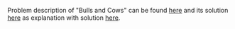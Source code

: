 Problem description of "Bulls and Cows" can be found [here](https://leetcode.com/problems/bulls-and-cows/solution/)
and its solution [here](https://github.com/aurimas13/Solutions-To-Problems/blob/main/LeetCode/Python%20Solutions/Bulls%20and%20Cows/bulls_and_cows.py)
as explanation with solution [here](https://leetcode.com/problems/bulls-and-cows/solutions/2307113/python-solution/).